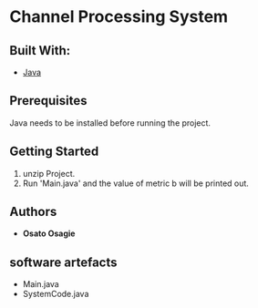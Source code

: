 # Channel Processing System

## Built With:

* [Java](https://docs.oracle.com/en/java/)  

## Prerequisites

Java needs to be installed before running the project.

## Getting Started

1. unzip Project.
2. Run 'Main.java' and the value of metric b will be printed out.


## Authors

* **Osato Osagie** 


## software artefacts

* Main.java
* SystemCode.java



